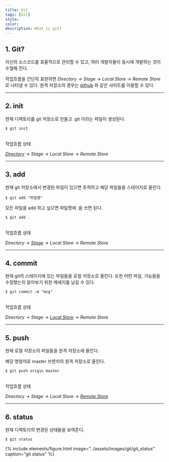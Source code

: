```yaml
---
title: Git
tags: [Git]
style: 
color: 
description: What is git?
---
```


## 1. Git?

자신의 소스코드를 효율적으로 관리할 수 있고, 여러 개발자들이 동시에 개발하는 것이 수월해 진다.

작업흐름을 간단히 표현하면
*Directory -> Stage -> Local Store -> Remote Store*로 나타낼 수 있다.
원격 저장소의 경우는  [github](https://github.com) 와 같은 사이트를 이용할 수 있다.

---

## 2. init

현재 디렉토리를 git 저장소로 만들고 .git 이라는 파일이 생성된다.

    $ git init

<br>
작업흐름 상태 <br>

*<U>Directory</U> -> Stage -> Local Store -> Remote Store*

---

## 3. add

현재 git 저장소에서 변경된 파일이 있으면 추적하고 해당 파일들을 스테이지로 올린다.

    $ git add "파일명"

모든 파일을 add 하고 싶으면 파일명에 .을 쓰면 된다.

    $ git add .

<br>
작업흐름 상태 <br>

*Directory -> <U>Stage</U> -> Local Store -> Remote Store*

---

## 4. commit

현재 git의 스테이지에 있는 파일들을 로컬 저장소로 올린다. 또한 어떤 파일, 기능들을 수정했는지 알아보기 위한 메세지를 남길 수 있다.

    $ git commit -m "msg"

<br>
작업흐름 상태 <br>

*Directory -> Stage -> <U>Local Store</U> -> Remote Store*

---

## 5. push

현재 로컬 저장소의 파일들을 원격 저장소에 올린다. <br>

해당 명령어로 master 브랜치의 원격 저장소로 올린다.

    $ git push origin master

<br>
작업흐름 상태 <br>

*Directory -> Stage -> Local Store -> <U>Remote Store</U>*

---

## 6. status

현재 디렉토리의 변경된 상태들을 보여준다.

    $ git status

{% include elements/figure.html image="../assets/images/git/git_status" caption="git status" %}